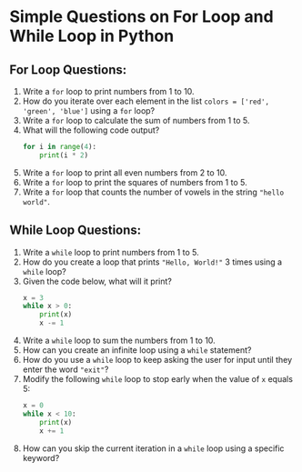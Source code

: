 
# Simple Questions on For Loop and While Loop in Python

## For Loop Questions:
1. Write a `for` loop to print numbers from 1 to 10.
2. How do you iterate over each element in the list `colors = ['red', 'green', 'blue']` using a `for` loop?
3. Write a `for` loop to calculate the sum of numbers from 1 to 5.
4. What will the following code output?
   ```python
   for i in range(4):
       print(i * 2)
   ```
5. Write a `for` loop to print all even numbers from 2 to 10.
6. Write a `for` loop to print the squares of numbers from 1 to 5.
7. Write a `for` loop that counts the number of vowels in the string `"hello world"`.


## While Loop Questions:
1. Write a `while` loop to print numbers from 1 to 5.
2. How do you create a loop that prints `"Hello, World!"` 3 times using a `while` loop?
3. Given the code below, what will it print?
   ```python
   x = 3
   while x > 0:
       print(x)
       x -= 1
   ```
4. Write a `while` loop to sum the numbers from 1 to 10.
5. How can you create an infinite loop using a `while` statement?
6. How do you use a `while` loop to keep asking the user for input until they enter the word `"exit"`?
7. Modify the following `while` loop to stop early when the value of `x` equals 5:
   ```python
   x = 0
   while x < 10:
       print(x)
       x += 1
   ```
8. How can you skip the current iteration in a `while` loop using a specific keyword?

